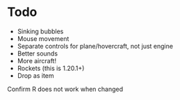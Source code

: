 # Todo

* Sinking bubbles
* Mouse movement
* Separate controls for plane/hovercraft, not just engine
* Better sounds
* More aircraft!
* Rockets (this is 1.20.1+)
* Drop as item


Confirm R does not work when changed